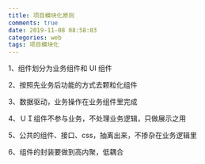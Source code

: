```yaml
---
title: 项目模块化原则
comments: true
date: 2019-11-08 08:58:03
categories: web
tags: 项目模块化
---
```


1、组件划分为业务组件和 UI 组件

2、按照先业务后功能的方式去颗粒化组件

3、数据驱动，业务操作在业务组件里完成

4、ＵＩ组件不参与业务，不处理业务逻辑，只做展示之用

5、公共的组件、接口、css，抽离出来，不掺杂在业务逻辑里

6、组件的封装要做到高内聚，低耦合
